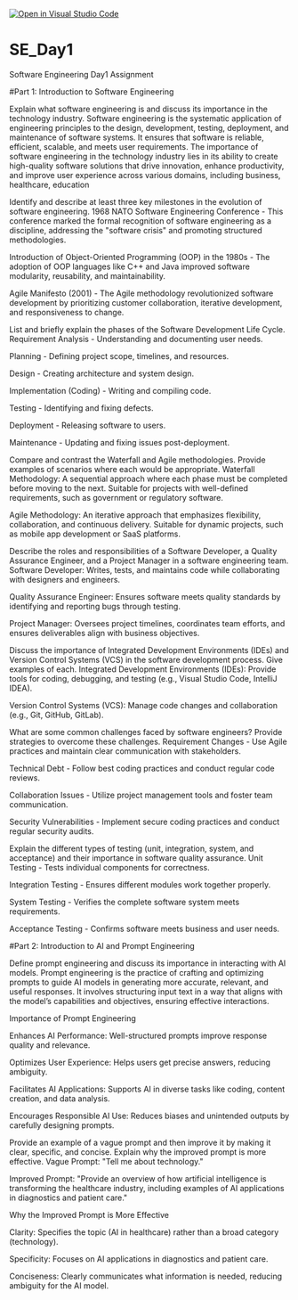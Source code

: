 [![Open in Visual Studio Code](https://classroom.github.com/assets/open-in-vscode-2e0aaae1b6195c2367325f4f02e2d04e9abb55f0b24a779b69b11b9e10269abc.svg)](https://classroom.github.com/online_ide?assignment_repo_id=18418343&assignment_repo_type=AssignmentRepo)
# SE_Day1
Software Engineering Day1 Assignment

#Part 1: Introduction to Software Engineering

Explain what software engineering is and discuss its importance in the technology industry.
Software engineering is the systematic application of engineering principles to the design, development, testing, deployment, and maintenance of software systems. It ensures that software is reliable, efficient, scalable, and meets user requirements. The importance of software engineering in the technology industry lies in its ability to create high-quality software solutions that drive innovation, enhance productivity, and improve user experience across various domains, including business, healthcare, education


Identify and describe at least three key milestones in the evolution of software engineering.
1968 NATO Software Engineering Conference - This conference marked the formal recognition of software engineering as a discipline, addressing the "software crisis" and promoting structured methodologies.

Introduction of Object-Oriented Programming (OOP) in the 1980s - The adoption of OOP languages like C++ and Java improved software modularity, reusability, and maintainability.

Agile Manifesto (2001) - The Agile methodology revolutionized software development by prioritizing customer collaboration, iterative development, and responsiveness to change.

List and briefly explain the phases of the Software Development Life Cycle.
Requirement Analysis - Understanding and documenting user needs.

Planning - Defining project scope, timelines, and resources.

Design - Creating architecture and system design.

Implementation (Coding) - Writing and compiling code.

Testing - Identifying and fixing defects.

Deployment - Releasing software to users.

Maintenance - Updating and fixing issues post-deployment.


Compare and contrast the Waterfall and Agile methodologies. Provide examples of scenarios where each would be appropriate.
Waterfall Methodology: A sequential approach where each phase must be completed before moving to the next. Suitable for projects with well-defined requirements, such as government or regulatory software.

Agile Methodology: An iterative approach that emphasizes flexibility, collaboration, and continuous delivery. Suitable for dynamic projects, such as mobile app development or SaaS platforms.

Describe the roles and responsibilities of a Software Developer, a Quality Assurance Engineer, and a Project Manager in a software engineering team.
Software Developer: Writes, tests, and maintains code while collaborating with designers and engineers.

Quality Assurance Engineer: Ensures software meets quality standards by identifying and reporting bugs through testing.

Project Manager: Oversees project timelines, coordinates team efforts, and ensures deliverables align with business objectives.

Discuss the importance of Integrated Development Environments (IDEs) and Version Control Systems (VCS) in the software development process. Give examples of each.
Integrated Development Environments (IDEs): Provide tools for coding, debugging, and testing (e.g., Visual Studio Code, IntelliJ IDEA).

Version Control Systems (VCS): Manage code changes and collaboration (e.g., Git, GitHub, GitLab).

What are some common challenges faced by software engineers? Provide strategies to overcome these challenges.
Requirement Changes - Use Agile practices and maintain clear communication with stakeholders.

Technical Debt - Follow best coding practices and conduct regular code reviews.

Collaboration Issues - Utilize project management tools and foster team communication.

Security Vulnerabilities - Implement secure coding practices and conduct regular security audits.

Explain the different types of testing (unit, integration, system, and acceptance) and their importance in software quality assurance.
Unit Testing - Tests individual components for correctness.

Integration Testing - Ensures different modules work together properly.

System Testing - Verifies the complete software system meets requirements.

Acceptance Testing - Confirms software meets business and user needs.

#Part 2: Introduction to AI and Prompt Engineering


Define prompt engineering and discuss its importance in interacting with AI models.
Prompt engineering is the practice of crafting and optimizing prompts to guide AI models in generating more accurate, relevant, and useful responses. It involves structuring input text in a way that aligns with the model’s capabilities and objectives, ensuring effective interactions.

Importance of Prompt Engineering

Enhances AI Performance: Well-structured prompts improve response quality and relevance.

Optimizes User Experience: Helps users get precise answers, reducing ambiguity.

Facilitates AI Applications: Supports AI in diverse tasks like coding, content creation, and data analysis.

Encourages Responsible AI Use: Reduces biases and unintended outputs by carefully designing prompts.



Provide an example of a vague prompt and then improve it by making it clear, specific, and concise. Explain why the improved prompt is more effective.
Vague Prompt: "Tell me about technology."

Improved Prompt: "Provide an overview of how artificial intelligence is transforming the healthcare industry, including examples of AI applications in diagnostics and patient care."

Why the Improved Prompt is More Effective

Clarity: Specifies the topic (AI in healthcare) rather than a broad category (technology).

Specificity: Focuses on AI applications in diagnostics and patient care.

Conciseness: Clearly communicates what information is needed, reducing ambiguity for the AI model.
